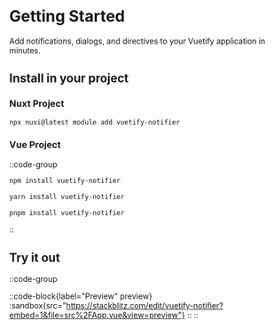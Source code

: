 # Getting Started

Add notifications, dialogs, and directives to your Vuetify application in minutes.

## Install in your project

### Nuxt Project

```bash [npx]
npx nuxi@latest module add vuetify-notifier
```

### Vue Project

::code-group

  ```bash [npm]
  npm install vuetify-notifier
  ```

  ```bash [yarn]
  yarn install vuetify-notifier
  ```

  ```bash [pnpm]
  pnpm install vuetify-notifier
  ```
::

## Try it out
::code-group

  ::code-block{label="Preview" preview}
    :sandbox{src="https://stackblitz.com/edit/vuetify-notifier?embed=1&file=src%2FApp.vue&view=preview"}
  ::
::
